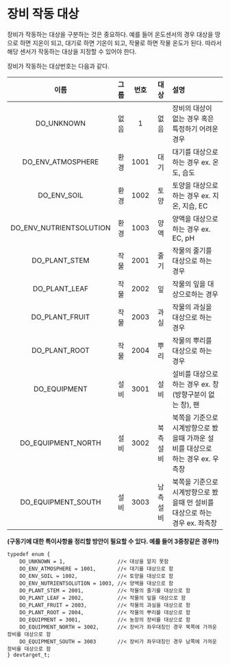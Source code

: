 # 장비 작동 대상

장비가 작동하는 대상을 구분하는 것은 중요하다. 예를 들어 온도센서의 경우 대상을 땅으로 하면 지온이 되고, 대기로 하면 기온이 되고, 작물로 하면 작물 온도가 된다. 따라서 해당 센서가 작동하는 대상을 지정할 수 있어야 한다.

장비가 작동하는 대상번호는 다음과 같다.

| 이름 | 그룹 | 번호 | 대상 | 설명 |
|:--------:|:--------:|:--------:|:--------:|:--------|
| DO_UNKNOWN | 없음 | 1 | 없음 | 장비의 대상이 없는 경우 혹은 특정하기 어려운 경우  |
| DO_ENV_ATMOSPHERE | 환경 | 1001 | 대기 | 대기를 대상으로 하는 경우 ex. 온도, 습도 |
| DO_ENV_SOIL | 환경 | 1002 | 토양 | 토양을 대상으로 하는 경우 ex. 지온, 지습, EC |
| DO_ENV_NUTRIENTSOLUTION | 환경 | 1003 | 양액 | 양액을 대상으로 하는 경우 ex. EC, pH |
| DO_PLANT_STEM | 작물 | 2001 | 줄기 | 작물의 줄기를 대상으로 하는 경우 |
| DO_PLANT_LEAF | 작물 | 2002 | 잎 | 작물의 잎을 대상으로하는 경우 |
| DO_PLANT_FRUIT | 작물 | 2003 | 과실 | 작물의 과실을 대상으로 하는 경우 |
| DO_PLANT_ROOT | 작물 | 2004 | 뿌리 | 작물의 뿌리를 대상으로 하는 경우 |
| DO_EQUIPMENT | 설비 | 3001 | 설비 | 설비를 대상으로 하는 경우 ex. 창(방향구분이 없는 창), 팬 |
| DO_EQUIPMENT_NORTH | 설비 | 3002 | 북측설비 | 북쪽을 기준으로 시계방향으로 봤을때 가까운 설비를 대상으로 하는 경우 ex. 우측창 |
| DO_EQUIPMENT_SOUTH | 설비 | 3003 | 남측설비 | 북쪽을 기준으로 시계방향으로 봤을때 먼 설비를 대상으로 하는 경우 ex. 좌측창 |

**(구동기에 대한 특이사항을 정리할 방안이 필요할 수 있다. 예를 들어 3중창같은 경우!!)**

```
typedef enum { 
    DO_UNKNOWN = 1,                 //< 대상을 알지 못함
    DO_ENV_ATMOSPHERE = 1001,       //< 대기를 대상으로 함
    DO_ENV_SOIL = 1002,             //< 토양을 대상으로 함
    DO_ENV_NUTRIENTSOLUTION = 1003, //< 양액을 대상으로 함
    DO_PLANT_STEM = 2001,           //< 작물의 줄기를 대상으로 함
    DO_PLANT_LEAF = 2002,           //< 작물의 잎을 대상으로 함
    DO_PLANT_FRUIT = 2003,          //< 작물의 과실을 대상으로 함
    DO_PLANT_ROOT = 2004,           //< 작물의 뿌리를 대상으로 함
    DO_EQUIPMENT = 3001,            //< 농장의 장비를 대상으로 함
    DO_EQUIPMENT_NORTH = 3002,      //< 장비가 좌우대칭인 경우 북쪽에 가까운 장비를 대상으로 함
    DO_EQUIPMENT_SOUTH = 3003       //< 장비가 좌우대칭인 경우 남쪽에 가까운 장비를 대상으로 함
} devtarget_t;
```
